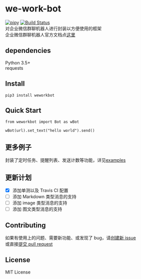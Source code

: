 # we-work-bot 
[![pipy](https://img.shields.io/pypi/v/weworkbot?color=blue)](https://pypi.org/project/weworkbot/) [![Build Status](https://travis-ci.com/MakDon/we-work-bot.svg?branch=master)](https://travis-ci.com/MakDon/we-work-bot)    
对企业微信群聊机器人进行封装以方便使用的框架  
企业微信群聊机器人官方文档点[这里](https://work.weixin.qq.com/api/doc#90000/90136/91770)  

## dependencies  
Python 3.5+   
requests

## Install

`pip3 install weworkbot`

## Quick Start

    from weworkbot import Bot as wBot
    
    wBot(url).set_text("hello world").send()
        
## 更多例子

封装了定时任务、提醒列表、发送计数等功能，详见[examples](https://github.com/MakDon/we-work-bot/blob/master/example.py)

## 更新计划

- [x] 添加单测以及 Travis CI 配置
- [ ] 添加 Markdown 类型消息的支持
- [ ] 添加 image 类型消息的支持
- [ ] 添加 图文类型消息的支持

## Contributing

如果有使用上的问题、需要新功能、或发现了 bug，请[创建新 issue](https://github.com/MakDon/we-work-bot/issues)    
或直接[提交 pull request](https://github.com/MakDon/we-work-bot/pulls)

## License

MIT License
